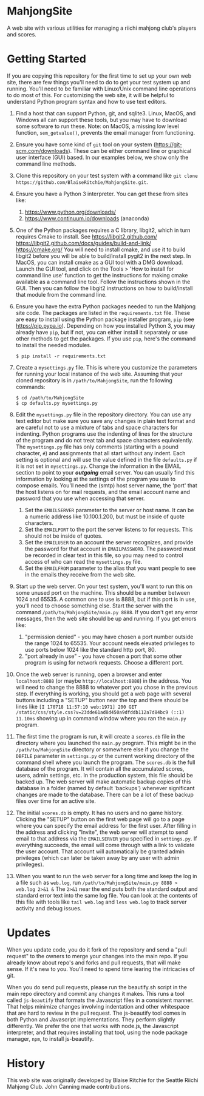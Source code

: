 MahjongSite
==========

A web site with various utilities for managing a riichi mahjong club's players
and scores.

Getting Started
===============

If you are copying this repository for the first time to set up your own
web site, there are few things you'll need to do to get your test system
up and running. You'll need to be familiar with Linux/Unix command line
operations to do most of this. For customizing the web site, it will be
helpful to understand Python program syntax and how to use text editors.

1. Find a host that can support Python, git, and sqlite3. Linux,
MacOS, and Windows all can support these tools, but you may have to
download some software to run these. Note: on MacOS, a missing low
level function, `sem_getvalue()`, prevents the email manager from
functioning.

1. Ensure you have some kind of `git` tool on your system
(https://git-scm.com/downloads). These can be either command line or
graphical user interface (GUI) based. In our examples below, we show
only the command line methods.

1. Clone this repository on your test system with a command like `git
clone https://github.com/BlaiseRitchie/MahjongSite.git`.

1. Ensure you have a Python 3 interpreter. You can get these from sites like:
    1. https://www.python.org/downloads/
    1. https://www.continuum.io/downloads (anaconda)

1. One of the Python packages requires a C library, libgit2, which in turn
requires Cmake to install.  See
https://libgit2.github.com/
https://libgit2.github.com/docs/guides/build-and-link/
https://cmake.org/
You will need to install cmake, and use it to build libgit2 before you
will be able to build/install pygit2 in the next step.
In MacOS, you can install cmake as a GUI tool with a DMG download.
Launch the GUI tool, and click on the Tools > 'How to install for
command line use' function to get the instructions for making
cmake available as a command line tool.  Follow the instructions
shown in the GUI. Then you can follow the libgit2 instructions on
how to build/install that module from the command line.

1. Ensure you have the extra Python packages needed to run the Mahjong
site code. The packages are listed in the `requirements.txt` file.
These are easy to install using the Python package installer program,
`pip` (see https://pip.pypa.io). Depending on how you installed Python 3,
you may already have `pip`, but if not, you can either install it
separately or use other methods to get the packages. If you use
`pip`, here's the command to install the needed modules.

    ```
    $ pip install -r requirements.txt
    ```

1. Create a `mysettings.py` file. This is where you customize the
parameters for running your local instance of the web site. Assuming
that your cloned repository is in `/path/to/MahjongSite`, run the
following commands:
    ```
    $ cd /path/to/MahjongSite
    $ cp defaults.py mysettings.py
    ```

1. Edit the `mysettings.py` file in the repository directory. You can
use any text editor but make sure you save any changes in plain text
format and are careful not to use a mixture of tabs and space
characters for indenting. Python programs use the indenting of lines
for the structure of the program and do not treat tab and space
characters equivalently. The `mysettings.py` file has only comments
(starting with a pound character, `#`) and assignments that all start
without any indent. Each setting is optional and will use the value
defined in the file `defaults.py` if it is not set in
`mysettings.py`. Change the information in the EMAIL section to point
to your **_outgoing_** email server. You can usually find this
information by looking at the settings of the program you use to
compose emails. You'll need the (smtp) host server name, the 'port'
that the host listens on for mail requests, and the email account name
and password that you use when accessing that server.

    1. Set the `EMAILSERVER` parameter to the server or host name.
       It can be a numeric address like 10.100.1.200, but must be inside
       of quote characters.
    2. Set the `EMAILPORT` to the port the server listens to for requests.
       This should not be inside of quotes.
    3. Set the `EMAILUSER` to an account the server recognizes, and provide
       the password for that account in `EMAILPASSWORD`.  The password
       must be recorded in clear text in this file, so you may need to
       control access of who can read the `mysettings.py` file.
    4. Set the `EMAILFROM` parameter to the alias that you want people to
       see in the emails they receive from the web site.

1. Start up the web server. On your test system, you'll want to run
this on some unused port on the machine. This should be a number
between 1024 and 65535. A common one to use is 8888, but if this port
is in use, you'll need to choose something else. Start the server with
the command `/path/to/MahjongSite/main.py 8888`. If you don't get any
error messages, then the web site should be up and running. If you get
errors like:

    1. "permission denied" - you may have chosen a port number outside
       the range 1024 to 65535. Your account needs elevated
       privileges to use ports below 1024 like the standard http port, 80.
    1. "port already in use" - you have chosen a port that some other
       program is using for network requests. Choose a different port.

1. Once the web server is running, open a browser and enter
`localhost:8888` (or maybe `http://localhost:8888`) in the address.
You will need to change the 8888 to whatever port you chose in the
previous step. If everything is working, you should get a web page
with several buttons including a "SETUP" button near the top and there
should be lines like `[I 170718 11:57:10 web:1971] 200 GET /static/css/style.css?v=23dde61ad8d450a9dfddb112a7d84bc9 (::1) 11.10ms` showing up in command
window where you ran the `main.py` program.

1. The first time the program is run, it will create a `scores.db` file in
the directory where you launched the `main.py` program. This might be
in the `/path/to/MahjongSite` directory or somewhere else if you change
the `DBFILE` parameter in `settings.py` or the current working directory
of the command shell where you launch the program. The `scores.db` is the
full database of the program. It will contain all the accumulated scores,
users, admin settings, etc. In the production system, this file should be
backed up.
The web server will make automatic backup copies of this database
in a folder (named by default 'backups') whenever significant
changes are made to the database.  There can be a lot of these
backup files over time for an active site.

1. The initial `scores.db` is empty. It has no users and no game
history. Clicking the "SETUP" button on the first web page will go to
a page where you can specify the email address for the first user.
After filling in the address and clicking "Invite", the web server
will attempt to send email to that address via the `EMAILSERVER` you
specified in `settings.py`. If everything succeeds, the email will
come through with a link to validate the user account. That account
will automatically be granted admin privileges (which can later be
taken away by any user with admin privileges).

1. When you want to run the web server for a long time and keep the
log in a file such as `web.log`, run `/path/to/MahjongSite/main.py
8888 > web.log 2>&1 &` The `2>&1` near the end puts both the standard
output and standard error text into the same log file. You can look
at the contents of this file with tools like `tail web.log` and `less
web.log` to track server activity and debug issues.


Updates
==========
When you update code, you do it fork of the repository and send
a "pull request" to the owners to merge your changes into the
main repo.  If you already know about repo's and forks and pull
requests, that will make sense.  If it's new to you.  You'll
need to spend time learing the intricacies of git.

When you do send pull requests, please run the beautify.sh script
in the main repo directory and commit any changes it makes.  This
runs a tool called `js-beautify` that formats the Javascript files
in a consistent manner.  That helps minimize changes involving
indentation and other whitespace that are hard to review in the
pull request.  The js-beautify tool comes in both Python and
Javascript implementations.  They perform slightly differently.
We prefer the one that works with node.js, the Javascript
interpreter, and that requires installing that tool, using
the node package manager, `npm`, to install js-beautify.


History
==========

This web site was originally developed by Blaise Ritchie for the
Seattle Riichi Mahjong Club. John Canning made contributions.
